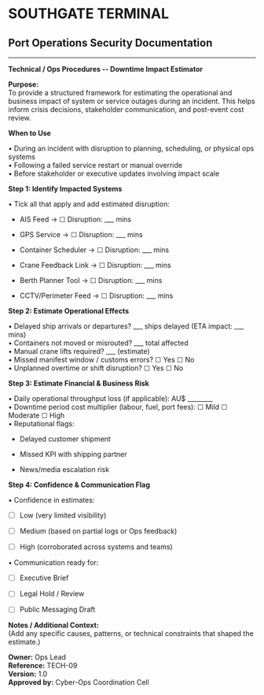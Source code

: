 # SOUTHGATE TERMINAL
## Port Operations Security Documentation
---

**Technical / Ops Procedures -- Downtime Impact Estimator**

**Purpose:**\
To provide a structured framework for estimating the operational and
business impact of system or service outages during an incident. This
helps inform crisis decisions, stakeholder communication, and post-event
cost review.

**When to Use**

• During an incident with disruption to planning, scheduling, or
physical ops systems\
• Following a failed service restart or manual override\
• Before stakeholder or executive updates involving impact scale

**Step 1: Identify Impacted Systems**

• Tick all that apply and add estimated disruption:

- AIS Feed → ☐ Disruption: \_\_\_ mins

- GPS Service → ☐ Disruption: \_\_\_ mins

- Container Scheduler → ☐ Disruption: \_\_\_ mins

- Crane Feedback Link → ☐ Disruption: \_\_\_ mins

- Berth Planner Tool → ☐ Disruption: \_\_\_ mins

- CCTV/Perimeter Feed → ☐ Disruption: \_\_\_ mins

**Step 2: Estimate Operational Effects**

• Delayed ship arrivals or departures? \_\_\_ ships delayed (ETA impact:
\_\_\_ mins)\
• Containers not moved or misrouted? \_\_\_ total affected\
• Manual crane lifts required? \_\_\_ (estimate)\
• Missed manifest window / customs errors? ☐ Yes ☐ No\
• Unplanned overtime or shift disruption? ☐ Yes ☐ No

**Step 3: Estimate Financial & Business Risk**

• Daily operational throughput loss (if applicable): AU\$
\_\_\_\_\_\_\_\_\
• Downtime period cost multiplier (labour, fuel, port fees): ☐ Mild ☐
Moderate ☐ High\
• Reputational flags:

- Delayed customer shipment

- Missed KPI with shipping partner

- News/media escalation risk

**Step 4: Confidence & Communication Flag**

• Confidence in estimates:

- [ ] Low (very limited visibility)

- [ ] Medium (based on partial logs or Ops feedback)

- [ ] High (corroborated across systems and teams)

• Communication ready for:

- [ ] Executive Brief

- [ ] Legal Hold / Review

- [ ] Public Messaging Draft

**Notes / Additional Context:**\
(Add any specific causes, patterns, or technical constraints that shaped
the estimate.)

**Owner:** Ops Lead\
**Reference:** TECH-09\
**Version:** 1.0\
**Approved by:** Cyber-Ops Coordination Cell
